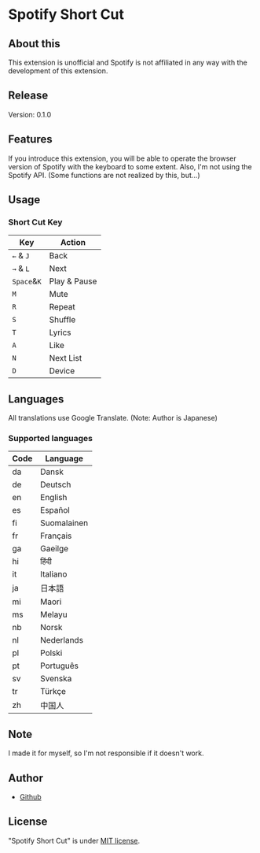 # Spotify Short Cut

## About this

This extension is unofficial and Spotify is not affiliated in any way with the development of this extension.

## Release

Version: 0.1.0

## Features

If you introduce this extension, you will be able to operate the browser version of Spotify with the keyboard to some extent.
Also, I'm not using the Spotify API. (Some functions are not realized by this, but...)

## Usage

### Short Cut Key
| Key          | Action       |
| ------------ | ------------ |
| `←` & `J`      | Back         |
| `→` & `L`      | Next         |
| `Space`&`K`  | Play & Pause |
| `M`          | Mute         |
| `R`          | Repeat       |
| `S`          | Shuffle      |
| `T`          | Lyrics       |
| `A`          | Like         |
| `N`          | Next List    |
| `D`          | Device       |

## Languages

All translations use Google Translate.
(Note: Author is Japanese)

### Supported languages

| Code | Language    |
| ---- | ----------- |
| da   | Dansk       |
| de   | Deutsch     |
| en   | English     |
| es   | Español     |
| fi   | Suomalainen |
| fr   | Français    |
| ga   | Gaeilge     |
| hi   | हिंदी         |
| it   | Italiano    |
| ja   | 日本語       |
| mi   | Maori       |
| ms   | Melayu      |
| nb   | Norsk       |
| nl   | Nederlands  |
| pl   | Polski      |
| pt   | Português   |
| sv   | Svenska     |
| tr   | Türkçe      |
| zh   | 中国人       |

## Note

I made it for myself, so I'm not responsible if it doesn't work.

## Author

* [Github](https://github.com/yowashi-is-fish/)

## License

"Spotify Short Cut" is under [MIT license](https://en.wikipedia.org/wiki/MIT_License).
